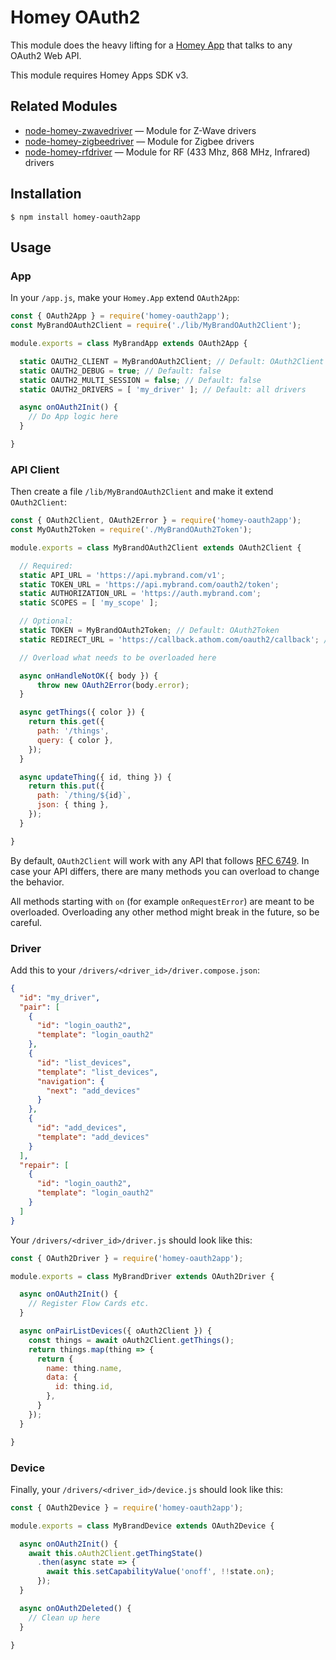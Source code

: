 # Homey OAuth2

This module does the heavy lifting for a [Homey App](https://developer.athom.com) that talks to any OAuth2 Web API.

This module requires Homey Apps SDK v3.

## Related Modules

* [node-homey-zwavedriver](https://github.com/athombv/node-homey-zwavedriver) — Module for Z-Wave drivers
* [node-homey-zigbeedriver](https://github.com/athombv/node-homey-zigbeedriver) — Module for Zigbee drivers
* [node-homey-rfdriver](https://github.com/athombv/node-homey-oauth2app) — Module for RF (433 Mhz, 868 MHz, Infrared) drivers

## Installation

```
$ npm install homey-oauth2app
```

## Usage

### App

In your `/app.js`, make your `Homey.App` extend `OAuth2App`:

```javascript
const { OAuth2App } = require('homey-oauth2app');
const MyBrandOAuth2Client = require('./lib/MyBrandOAuth2Client');

module.exports = class MyBrandApp extends OAuth2App {

  static OAUTH2_CLIENT = MyBrandOAuth2Client; // Default: OAuth2Client
  static OAUTH2_DEBUG = true; // Default: false
  static OAUTH2_MULTI_SESSION = false; // Default: false
  static OAUTH2_DRIVERS = [ 'my_driver' ]; // Default: all drivers

  async onOAuth2Init() {
    // Do App logic here
  }

}
```

### API Client

Then create a file `/lib/MyBrandOAuth2Client` and make it extend `OAuth2Client`:

```javascript
const { OAuth2Client, OAuth2Error } = require('homey-oauth2app');
const MyOAuth2Token = require('./MyBrandOAuth2Token');

module.exports = class MyBrandOAuth2Client extends OAuth2Client {

  // Required:
  static API_URL = 'https://api.mybrand.com/v1';
  static TOKEN_URL = 'https://api.mybrand.com/oauth2/token';
  static AUTHORIZATION_URL = 'https://auth.mybrand.com';
  static SCOPES = [ 'my_scope' ];

  // Optional:
  static TOKEN = MyBrandOAuth2Token; // Default: OAuth2Token
  static REDIRECT_URL = 'https://callback.athom.com/oauth2/callback'; // Default: 'https://callback.athom.com/oauth2/callback'

  // Overload what needs to be overloaded here

  async onHandleNotOK({ body }) {
      throw new OAuth2Error(body.error);
  }

  async getThings({ color }) {
    return this.get({
      path: '/things',
      query: { color },
    });
  }

  async updateThing({ id, thing }) {
    return this.put({
      path: `/thing/${id}`,
      json: { thing },
    });
  }

}
```

By default, `OAuth2Client` will work with any API that follows [RFC 6749](https://tools.ietf.org/html/rfc6749). In case your API differs, there are many methods you can overload to change the behavior.

All methods starting with `on` (for example `onRequestError`) are meant to be overloaded. Overloading any other method might break in the future, so be careful.

### Driver

Add this to your `/drivers/<driver_id>/driver.compose.json`:

```json
{
  "id": "my_driver",
  "pair": [
    {
      "id": "login_oauth2",
      "template": "login_oauth2"
    },
    {
      "id": "list_devices",
      "template": "list_devices",
      "navigation": {
        "next": "add_devices"
      }
    },
    {
      "id": "add_devices",
      "template": "add_devices"
    }
  ],
  "repair": [
    {
      "id": "login_oauth2",
      "template": "login_oauth2"
    }
  ]
}
```

Your `/drivers/<driver_id>/driver.js` should look like this:

```javascript
const { OAuth2Driver } = require('homey-oauth2app');

module.exports = class MyBrandDriver extends OAuth2Driver {

  async onOAuth2Init() {
    // Register Flow Cards etc.
  }

  async onPairListDevices({ oAuth2Client }) {
    const things = await oAuth2Client.getThings();
    return things.map(thing => {
      return {
        name: thing.name,
        data: {
          id: thing.id,
        },
      }
    });
  }

}
```

### Device

Finally, your `/drivers/<driver_id>/device.js` should look like this:

```javascript
const { OAuth2Device } = require('homey-oauth2app');

module.exports = class MyBrandDevice extends OAuth2Device {

  async onOAuth2Init() {
    await this.oAuth2Client.getThingState()
      .then(async state => {
        await this.setCapabilityValue('onoff', !!state.on);
      });
  }

  async onOAuth2Deleted() {
    // Clean up here
  }

}
```
